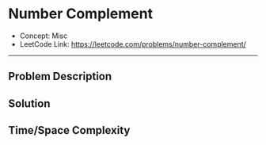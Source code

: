 # Number Complement

- Concept: Misc
- LeetCode Link: https://leetcode.com/problems/number-complement/

---

## Problem Description

## Solution

## Time/Space Complexity

